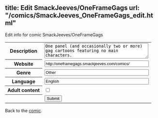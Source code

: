 title: Edit SmackJeeves/OneFrameGags
url: "/comics/SmackJeeves_OneFrameGags_edit.html"
---
Edit info for comic SmackJeeves/OneFrameGags

<form name="comic" action="http://gaepostmail.appspot.com/comic/" method="post">
<table class="comicinfo">
<tr>
<th>Description</th><td><textarea name="description" cols="40" rows="3">One panel (and occasionally two or more) gag cartoons featuring no main characters.</textarea></td>
</tr>
<tr>
<th>Website</th><td><input type="text" name="url" value="http://oneframegags.smackjeeves.com/comics/" size="40"/></td>
</tr>
<tr>
<th>Genre</th><td><input type="text" name="genre" value="Other" size="40"/></td>
</tr>
<tr>
<th>Language</th><td><input type="text" name="language" value="English" size="40"/></td>
</tr>
<tr>
<th>Adult content</th><td><input type="checkbox" name="adult" value="adult" /></td>
</tr>
<tr>
<th></th><td>
<input type="hidden" name="comic" value="SmackJeeves_OneFrameGags" />
<input type="submit" name="submit" value="Submit" />
</td>
</tr>
</table>
</form>

Back to the [comic](SmackJeeves_OneFrameGags.html).
